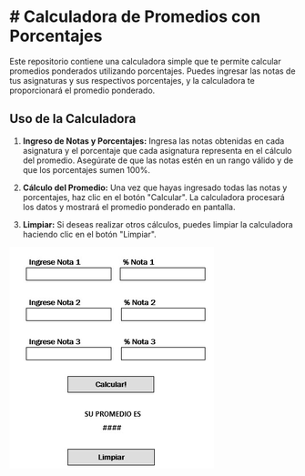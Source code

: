 # # Calculadora de Promedios con Porcentajes

Este repositorio contiene una calculadora simple que te permite calcular promedios ponderados utilizando porcentajes. Puedes ingresar las notas de tus asignaturas y sus respectivos porcentajes, y la calculadora te proporcionará el promedio ponderado.

## Uso de la Calculadora

1. **Ingreso de Notas y Porcentajes:** Ingresa las notas obtenidas en cada asignatura y el porcentaje que cada asignatura representa en el cálculo del promedio. Asegúrate de que las notas estén en un rango válido y de que los porcentajes sumen 100%.

2. **Cálculo del Promedio:** Una vez que hayas ingresado todas las notas y porcentajes, haz clic en el botón "Calcular". La calculadora procesará los datos y mostrará el promedio ponderado en pantalla.

3. **Limpiar:** Si deseas realizar otros cálculos, puedes limpiar la calculadora haciendo clic en el botón "Limpiar".

![VISTA](https://github.com/ClaudioVergara2/CalculadoraPromedio/blob/main/ImagenPrototipo.jpg)
